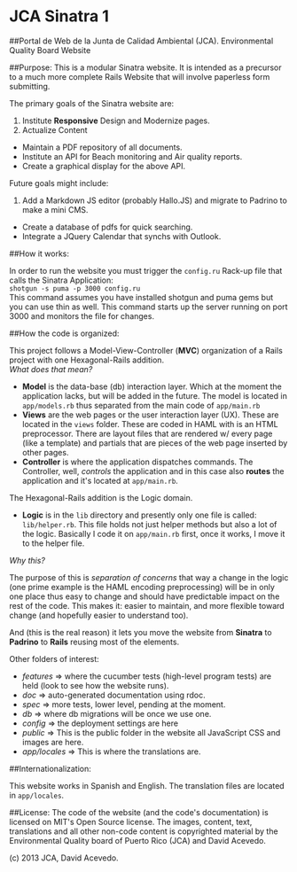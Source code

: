 JCA Sinatra 1
=============

##Portal de Web de la Junta de Calidad Ambiental (JCA).
Environmental Quality Board Website


##Purpose:
This is a modular Sinatra website. It is intended as a precursor to a much more complete Rails Website that will involve paperless form submitting.

The primary goals of the Sinatra website are:

1. Institute **Responsive** Design and Modernize pages.
2. Actualize Content
- Maintain a PDF repository of all documents.
- Institute an API for Beach monitoring and Air quality reports.
- Create a graphical display for the above API.

Future goals might include:  

1. Add a Markdown JS editor (probably Hallo.JS) and migrate to Padrino to make a mini CMS.
- Create a database of pdfs for quick searching.
- Integrate a JQuery Calendar that synchs with Outlook.



##How it works:

In order to run the website you must trigger the `config.ru` Rack-up file that calls the Sinatra Application:  
    `shotgun -s puma -p 3000 config.ru`  
This command assumes you have installed shotgun and puma gems but you can use thin as well. This command starts up the server running on port 3000 and monitors the file for changes. 

##How the code is organized:

This project follows a Model-View-Controller (**MVC**) organization of a Rails project with one Hexagonal-Rails addition.  
_What does that mean?_

- **Model** is the data-base (db) interaction layer. Which at the moment the application lacks, but will be added in the future. The model is located in `app/models.rb` thus separated from the main code of `app/main.rb`
- **Views** are the web pages or the user interaction layer (UX). These are located in the `views` folder. These are coded in HAML with is an HTML preprocessor. There are layout files that are rendered w/ every page (like a template) and partials that are pieces of the web page inserted by other pages.
- **Controller** is where the application dispatches commands. The Controller, well, _controls_ the application and in this case also **routes** the application and it's located at `app/main.rb`.

The Hexagonal-Rails addition is the Logic domain. 

- **Logic** is in the `lib` directory and presently only one file is called: `lib/helper.rb`. This file holds not just helper methods but also a lot of the logic. Basically I code it on `app/main.rb` first, once it works, I move it to the helper file. 

_Why this?_

The purpose of this is *separation of concerns* that way a change in the logic (one prime example is the HAML encoding preprocessing) will be in only one place thus easy to change and should have predictable impact on the rest of the code.
This makes it: easier to maintain, and more flexible toward change (and hopefully easier to understand too).  

And (this is the real reason) it lets you move the website from **Sinatra** to **Padrino** to **Rails** reusing most of the elements.

Other folders of interest:

- *features* => where the cucumber tests (high-level program tests) are held (look to see how the website runs).
- *doc* => auto-generated documentation using rdoc. 
- *spec* => more tests, lower level, pending at the moment.
- *db* => where db migrations will be once we use one.
- *config* => the deployment settings are here
- *public* => This is the public folder in the website all JavaScript CSS and images are here.
- *app/locales* => This is where the translations are. 


##Internationalization:

This website works in Spanish and English. The translation files are located in `app/locales`. 

##License:
The code of the website (and the code's documentation) is licensed on MIT's Open Source license. 
The images, content, text, translations and all other non-code content is copyrighted material by the Environmental Quality board of Puerto Rico (JCA) and David Acevedo.

(c) 2013 JCA, David Acevedo.